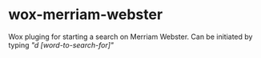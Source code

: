 # wox-merriam-webster
Wox pluging for starting a search on Merriam Webster. Can be initiated by typing *"d [word-to-search-for]"*
